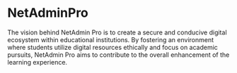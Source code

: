 # NetAdminPro
The vision behind NetAdmin Pro is to create a secure and conducive digital 
ecosystem within educational institutions. By fostering an environment where 
students utilize digital resources ethically and focus on academic pursuits, 
NetAdmin Pro aims to contribute to the overall enhancement of the learning 
experience.
